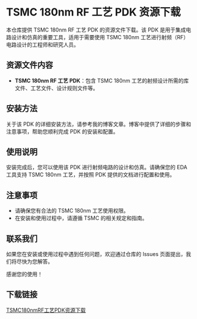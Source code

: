# TSMC 180nm RF 工艺 PDK 资源下载

本仓库提供 TSMC 180nm RF 工艺 PDK 的资源文件下载。该 PDK 是用于集成电路设计和仿真的重要工具，适用于需要使用 TSMC 180nm 工艺进行射频（RF）电路设计的工程师和研究人员。

## 资源文件内容

- **TSMC 180nm RF 工艺 PDK**：包含 TSMC 180nm 工艺的射频设计所需的库文件、工艺文件、设计规则文件等。

## 安装方法

关于该 PDK 的详细安装方法，请参考我的博客文章。博客中提供了详细的步骤和注意事项，帮助您顺利完成 PDK 的安装和配置。

## 使用说明

安装完成后，您可以使用该 PDK 进行射频电路的设计和仿真。请确保您的 EDA 工具支持 TSMC 180nm 工艺，并按照 PDK 提供的文档进行配置和使用。

## 注意事项

- 请确保您有合法的 TSMC 180nm 工艺使用权限。
- 在安装和使用过程中，请遵循 TSMC 的相关规定和指南。

## 联系我们

如果您在安装或使用过程中遇到任何问题，欢迎通过仓库的 Issues 页面提出，我们将尽快为您解答。

感谢您的使用！

## 下载链接

[TSMC180nmRF工艺PDK资源下载](https://pan.quark.cn/s/8aebd436f1b5)